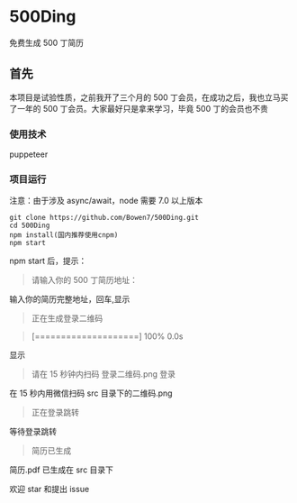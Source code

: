 # 500Ding

免费生成 500 丁简历

## 首先

本项目是试验性质，之前我开了三个月的 500 丁会员，在成功之后，我也立马买了一年的 500 丁会员。大家最好只是拿来学习，毕竟 500 丁的会员也不贵

### 使用技术

puppeteer

### 项目运行

注意：由于涉及 async/await，node 需要 7.0 以上版本

```
git clone https://github.com/Bowen7/500Ding.git
cd 500Ding
npm install(国内推荐使用cnpm)
npm start
```

npm start 后，提示：

> 请输入你的 500 丁简历地址：

输入你的简历完整地址，回车,显示

> 正在生成登录二维码

> [====================] 100% 0.0s

显示

> 请在 15 秒钟内扫码 登录二维码.png 登录

在 15 秒内用微信扫码 src 目录下的二维码.png

> 正在登录跳转

等待登录跳转

> 简历已生成

简历.pdf 已生成在 src 目录下

欢迎 star 和提出 issue
